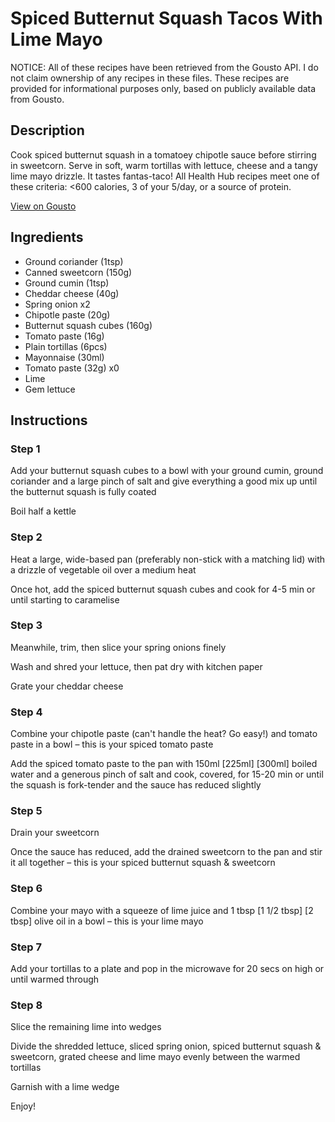 # Spiced Butternut Squash Tacos With Lime Mayo

NOTICE: All of these recipes have been retrieved from the Gousto API. I do not claim ownership of any recipes in these files. These recipes are provided for informational purposes only, based on publicly available data from Gousto.

## Description

Cook spiced butternut squash in a tomatoey chipotle sauce before stirring in sweetcorn. Serve in soft, warm tortillas with lettuce, cheese and a tangy lime mayo drizzle. It tastes fantas-taco! All Health Hub recipes meet one of these criteria: <600 calories, 3 of your 5/day, or a source of protein.

[View on Gousto](https://www.gousto.co.uk/recipes/cookbook/spiced-butternut-squash-sweetcorn-tacos-with-lime-mayo)

## Ingredients

- Ground coriander (1tsp)
- Canned sweetcorn (150g)
- Ground cumin (1tsp)
- Cheddar cheese (40g)
- Spring onion x2
- Chipotle paste (20g)
- Butternut squash cubes (160g)
- Tomato paste (16g)
- Plain tortillas (6pcs)
- Mayonnaise (30ml)
- Tomato paste (32g) x0
- Lime
- Gem lettuce

## Instructions


### Step 1

Add your butternut squash cubes to a bowl with your ground cumin, ground coriander and a large pinch of salt and give everything a good mix up until the butternut squash is fully coated

Boil half a kettle


### Step 2

Heat a large, wide-based pan (preferably non-stick with a matching lid) with a drizzle of vegetable oil over a medium heat

Once hot, add the spiced butternut squash cubes and cook for 4-5 min or until starting to caramelise


### Step 3

Meanwhile, trim, then slice your spring onions finely

Wash and shred your lettuce, then pat dry with kitchen paper

Grate your cheddar cheese


### Step 4

Combine your chipotle paste (can't handle the heat? Go easy!) and tomato paste in a bowl – this is your spiced tomato paste

Add the spiced tomato paste to the pan with 150ml <span class="text-purple">[225ml] </span><span class="text-danger">[300ml]</span> boiled water and a generous pinch of salt and cook, covered, for 15-20 min or until the squash is fork-tender and the sauce has reduced slightly


### Step 5

Drain your sweetcorn

Once the sauce has reduced, add the drained sweetcorn to the pan and stir it all together – this is your spiced butternut squash & sweetcorn


### Step 6

Combine your mayo with a squeeze of lime juice and 1 tbsp <span class="text-purple">[1 1/2 tbsp]<span class="text-danger"> </span>[2 tbsp]</span> olive oil in a bowl – this is your lime mayo


### Step 7

Add your tortillas to a plate and pop in the microwave for 20 secs on high or until warmed through

### Step 8

Slice the remaining lime into wedges

Divide the shredded lettuce, sliced spring onion, spiced butternut squash & sweetcorn, grated cheese and lime mayo evenly between the warmed tortillas

Garnish with a lime wedge

Enjoy!

